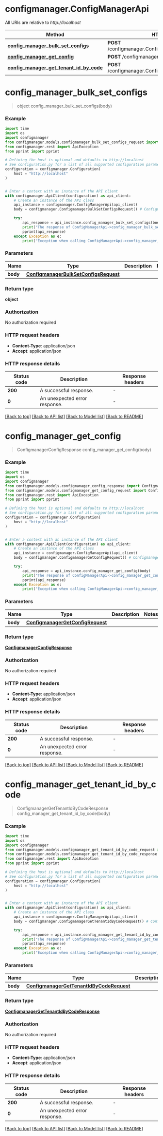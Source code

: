 # configmanager.ConfigManagerApi

All URIs are relative to *http://localhost*

Method | HTTP request | Description
------------- | ------------- | -------------
[**config_manager_bulk_set_configs**](ConfigManagerApi.md#config_manager_bulk_set_configs) | **POST** /configmanager.ConfigManager/BulkSetConfigs | 
[**config_manager_get_config**](ConfigManagerApi.md#config_manager_get_config) | **POST** /configmanager.ConfigManager/GetConfig | 
[**config_manager_get_tenant_id_by_code**](ConfigManagerApi.md#config_manager_get_tenant_id_by_code) | **POST** /configmanager.ConfigManager/GetTenantIdByCode | 


# **config_manager_bulk_set_configs**
> object config_manager_bulk_set_configs(body)



### Example


```python
import time
import os
import configmanager
from configmanager.models.configmanager_bulk_set_configs_request import ConfigmanagerBulkSetConfigsRequest
from configmanager.rest import ApiException
from pprint import pprint

# Defining the host is optional and defaults to http://localhost
# See configuration.py for a list of all supported configuration parameters.
configuration = configmanager.Configuration(
    host = "http://localhost"
)


# Enter a context with an instance of the API client
with configmanager.ApiClient(configuration) as api_client:
    # Create an instance of the API class
    api_instance = configmanager.ConfigManagerApi(api_client)
    body = configmanager.ConfigmanagerBulkSetConfigsRequest() # ConfigmanagerBulkSetConfigsRequest | 

    try:
        api_response = api_instance.config_manager_bulk_set_configs(body)
        print("The response of ConfigManagerApi->config_manager_bulk_set_configs:\n")
        pprint(api_response)
    except Exception as e:
        print("Exception when calling ConfigManagerApi->config_manager_bulk_set_configs: %s\n" % e)
```



### Parameters


Name | Type | Description  | Notes
------------- | ------------- | ------------- | -------------
 **body** | [**ConfigmanagerBulkSetConfigsRequest**](ConfigmanagerBulkSetConfigsRequest.md)|  | 

### Return type

**object**

### Authorization

No authorization required

### HTTP request headers

 - **Content-Type**: application/json
 - **Accept**: application/json

### HTTP response details

| Status code | Description | Response headers |
|-------------|-------------|------------------|
**200** | A successful response. |  -  |
**0** | An unexpected error response. |  -  |

[[Back to top]](#) [[Back to API list]](../README.md#documentation-for-api-endpoints) [[Back to Model list]](../README.md#documentation-for-models) [[Back to README]](../README.md)

# **config_manager_get_config**
> ConfigmanagerConfigResponse config_manager_get_config(body)



### Example


```python
import time
import os
import configmanager
from configmanager.models.configmanager_config_response import ConfigmanagerConfigResponse
from configmanager.models.configmanager_get_config_request import ConfigmanagerGetConfigRequest
from configmanager.rest import ApiException
from pprint import pprint

# Defining the host is optional and defaults to http://localhost
# See configuration.py for a list of all supported configuration parameters.
configuration = configmanager.Configuration(
    host = "http://localhost"
)


# Enter a context with an instance of the API client
with configmanager.ApiClient(configuration) as api_client:
    # Create an instance of the API class
    api_instance = configmanager.ConfigManagerApi(api_client)
    body = configmanager.ConfigmanagerGetConfigRequest() # ConfigmanagerGetConfigRequest | 

    try:
        api_response = api_instance.config_manager_get_config(body)
        print("The response of ConfigManagerApi->config_manager_get_config:\n")
        pprint(api_response)
    except Exception as e:
        print("Exception when calling ConfigManagerApi->config_manager_get_config: %s\n" % e)
```



### Parameters


Name | Type | Description  | Notes
------------- | ------------- | ------------- | -------------
 **body** | [**ConfigmanagerGetConfigRequest**](ConfigmanagerGetConfigRequest.md)|  | 

### Return type

[**ConfigmanagerConfigResponse**](ConfigmanagerConfigResponse.md)

### Authorization

No authorization required

### HTTP request headers

 - **Content-Type**: application/json
 - **Accept**: application/json

### HTTP response details

| Status code | Description | Response headers |
|-------------|-------------|------------------|
**200** | A successful response. |  -  |
**0** | An unexpected error response. |  -  |

[[Back to top]](#) [[Back to API list]](../README.md#documentation-for-api-endpoints) [[Back to Model list]](../README.md#documentation-for-models) [[Back to README]](../README.md)

# **config_manager_get_tenant_id_by_code**
> ConfigmanagerGetTenantIdByCodeResponse config_manager_get_tenant_id_by_code(body)



### Example


```python
import time
import os
import configmanager
from configmanager.models.configmanager_get_tenant_id_by_code_request import ConfigmanagerGetTenantIdByCodeRequest
from configmanager.models.configmanager_get_tenant_id_by_code_response import ConfigmanagerGetTenantIdByCodeResponse
from configmanager.rest import ApiException
from pprint import pprint

# Defining the host is optional and defaults to http://localhost
# See configuration.py for a list of all supported configuration parameters.
configuration = configmanager.Configuration(
    host = "http://localhost"
)


# Enter a context with an instance of the API client
with configmanager.ApiClient(configuration) as api_client:
    # Create an instance of the API class
    api_instance = configmanager.ConfigManagerApi(api_client)
    body = configmanager.ConfigmanagerGetTenantIdByCodeRequest() # ConfigmanagerGetTenantIdByCodeRequest | 

    try:
        api_response = api_instance.config_manager_get_tenant_id_by_code(body)
        print("The response of ConfigManagerApi->config_manager_get_tenant_id_by_code:\n")
        pprint(api_response)
    except Exception as e:
        print("Exception when calling ConfigManagerApi->config_manager_get_tenant_id_by_code: %s\n" % e)
```



### Parameters


Name | Type | Description  | Notes
------------- | ------------- | ------------- | -------------
 **body** | [**ConfigmanagerGetTenantIdByCodeRequest**](ConfigmanagerGetTenantIdByCodeRequest.md)|  | 

### Return type

[**ConfigmanagerGetTenantIdByCodeResponse**](ConfigmanagerGetTenantIdByCodeResponse.md)

### Authorization

No authorization required

### HTTP request headers

 - **Content-Type**: application/json
 - **Accept**: application/json

### HTTP response details

| Status code | Description | Response headers |
|-------------|-------------|------------------|
**200** | A successful response. |  -  |
**0** | An unexpected error response. |  -  |

[[Back to top]](#) [[Back to API list]](../README.md#documentation-for-api-endpoints) [[Back to Model list]](../README.md#documentation-for-models) [[Back to README]](../README.md)

